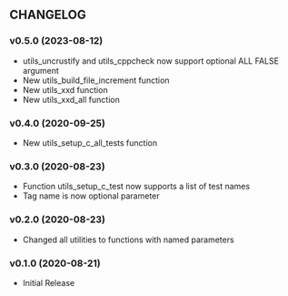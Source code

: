## CHANGELOG

### v0.5.0 (2023-08-12)

* utils_uncrustify and utils_cppcheck now support optional ALL FALSE argument
* New utils_build_file_increment function
* New utils_xxd function
* New utils_xxd_all function

### v0.4.0 (2020-09-25)

* New utils_setup_c_all_tests function

### v0.3.0 (2020-08-23)

* Function utils_setup_c_test now supports a list of test names
* Tag name is now optional parameter

### v0.2.0 (2020-08-23)

* Changed all utilities to functions with named parameters

### v0.1.0 (2020-08-21)

* Initial Release

